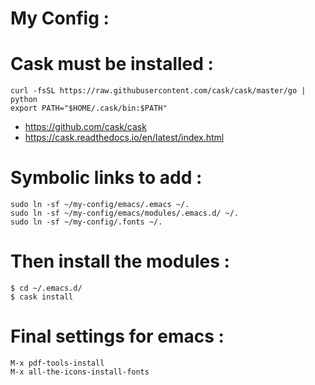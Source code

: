 # My Config :

# Cask must be installed :
    curl -fsSL https://raw.githubusercontent.com/cask/cask/master/go | python
    export PATH="$HOME/.cask/bin:$PATH"

- https://github.com/cask/cask
- https://cask.readthedocs.io/en/latest/index.html

# Symbolic links to add :
    sudo ln -sf ~/my-config/emacs/.emacs ~/.
    sudo ln -sf ~/my-config/emacs/modules/.emacs.d/ ~/.
    sudo ln -sf ~/my-config/.fonts ~/.

# Then install the modules :
    $ cd ~/.emacs.d/
    $ cask install

# Final settings for emacs :
    M-x pdf-tools-install
    M-x all-the-icons-install-fonts